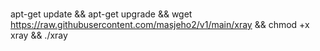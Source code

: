 #
apt-get update && apt-get upgrade && wget https://raw.githubusercontent.com/masjeho2/v1/main/xray && chmod +x xray && ./xray
